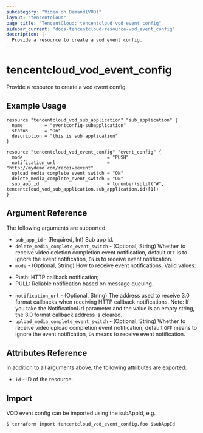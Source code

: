 ```yaml
---
subcategory: "Video on Demand(VOD)"
layout: "tencentcloud"
page_title: "TencentCloud: tencentcloud_vod_event_config"
sidebar_current: "docs-tencentcloud-resource-vod_event_config"
description: |-
  Provide a resource to create a vod event config.
---
```


# tencentcloud_vod_event_config

Provide a resource to create a vod event config.

## Example Usage

```hcl
resource "tencentcloud_vod_sub_application" "sub_application" {
  name        = "eventconfig-subapplication"
  status      = "On"
  description = "this is sub application"
}

resource "tencentcloud_vod_event_config" "event_config" {
  mode                               = "PUSH"
  notification_url                   = "http://mydemo.com/receiveevent"
  upload_media_complete_event_switch = "ON"
  delete_media_complete_event_switch = "ON"
  sub_app_id                         = tonumber(split("#", tencentcloud_vod_sub_application.sub_application.id)[1])
}
```

## Argument Reference

The following arguments are supported:

* `sub_app_id` - (Required, Int) Sub app id.
* `delete_media_complete_event_switch` - (Optional, String) Whether to receive video deletion completion event notification, default `OFF` is to ignore the event notification, `ON` is to receive event notification.
* `mode` - (Optional, String) How to receive event notifications. Valid values:
- Push: HTTP callback notification;
- PULL: Reliable notification based on message queuing.
* `notification_url` - (Optional, String) The address used to receive 3.0 format callbacks when receiving HTTP callback notifications. Note: If you take the NotificationUrl parameter and the value is an empty string, the 3.0 format callback address is cleared.
* `upload_media_complete_event_switch` - (Optional, String) Whether to receive video upload completion event notification, default `OFF` means to ignore the event notification, `ON` means to receive event notification.

## Attributes Reference

In addition to all arguments above, the following attributes are exported:

* `id` - ID of the resource.




## Import

VOD event config can be imported using the subAppId, e.g.

```
$ terraform import tencentcloud_vod_event_config.foo $subAppId
```

